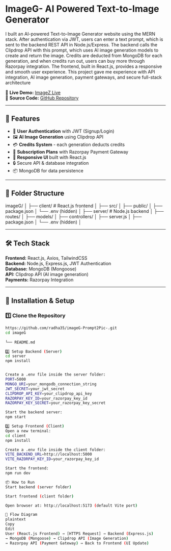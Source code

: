 # ImageG- AI Powered Text-to-Image Generator

I built an AI-powered Text-to-Image Generator website using the MERN stack. After authentication via JWT, users can enter a text prompt, which is sent to the backend REST API in Node.js/Express. The backend calls the Clipdrop API with this prompt, which uses AI image generation models to create and return the image. Credits are deducted from MongoDB for each generation, and when credits run out, users can buy more through Razorpay integration. The frontend, built in React.js, provides a responsive and smooth user experience. This project gave me experience with API integration, AI image generation, payment gateways, and secure full-stack architecture

🔗 **Live Demo:** [ImageZ Live](https://imagez-client.onrender.com/)  
📂 **Source Code:** [GitHub Repository](https://github.com/radha35/imageG-Prompt2Pic-)

---

## 📜 Features
- 🔑 **User Authentication** with JWT (Signup/Login)
- 🖼 **AI Image Generation** using Clipdrop API
- 💳 **Credits System** - each generation deducts credits
- 🛒 **Subscription Plans** with Razorpay Payment Gateway
- 📱 **Responsive UI** built with React.js
- 🔒 Secure API & database integration
- 📦 MongoDB for data persistence

---

## 📂 Folder Structure
imageG/
│
├── client/ # React.js frontend
│ ├── src/
│ ├── public/
│ ├── package.json
│ └── .env (hidden)
│
├── server/ # Node.js backend
│ ├── routes/
│ ├── models/
│ ├── controllers/
│ ├── server.js
│ ├── package.json
│ └── .env (hidden)
│


---

## 🛠 Tech Stack
**Frontend:** React.js, Axios, TailwindCSS  
**Backend:** Node.js, Express.js, JWT Authentication  
**Database:** MongoDB (Mongoose)  
**API:** Clipdrop API (AI image generation)  
**Payments:** Razorpay Integration  

---

## 🚀 Installation & Setup

### 1️⃣ Clone the Repository
```bash
https://github.com/radha35/imageG-Prompt2Pic-.git
cd imageG
  
└── README.md

2️⃣ Setup Backend (Server)
cd server
npm install


Create a .env file inside the server folder:
PORT=5000
MONGO_URI=your_mongodb_connection_string
JWT_SECRET=your_jwt_secret
CLIPDROP_API_KEY=your_clipdrop_api_key
RAZORPAY_KEY_ID=your_razorpay_key_id
RAZORPAY_KEY_SECRET=your_razorpay_key_secret

Start the backend server:
npm start

3️⃣ Setup Frontend (Client)
Open a new terminal:
cd client
npm install

Create a .env file inside the client folder:
VITE_BACKEND_URL=http://localhost:5000
VITE_RAZORPAY_KEY_ID=your_razorpay_key_id

Start the frontend:
npm run dev

📦 How to Run
Start backend (server folder)

Start frontend (client folder)

Open browser at: http://localhost:5173 (default Vite port)

🔄 Flow Diagram
plaintext
Copy
Edit
User (React.js Frontend) → [HTTPS Request] → Backend (Express.js)
→ MongoDB (Mongoose) → Clipdrop API (Image Generation)
→ Razorpay API (Payment Gateway) → Back to Frontend (UI Update)

